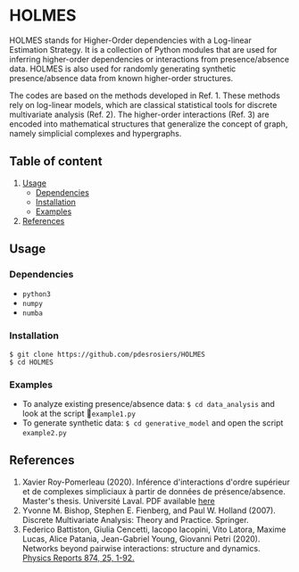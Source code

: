 # HOLMES

HOLMES stands for Higher-Order dependencies with a Log-linear Estimation Strategy. It is a collection of Python modules that are used for inferring higher-order dependencies or interactions from presence/absence data.  HOLMES is also used for randomly generating synthetic presence/absence data from known higher-order structures.  

The codes are based on the methods developed in Ref. 1.  These methods rely on log-linear models, which are classical statistical tools for discrete multivariate analysis (Ref. 2). The higher-order interactions (Ref. 3) are encoded into mathematical structures that generalize the concept of graph, namely simplicial complexes and hypergraphs.

## Table of content

1. [Usage](#usage)
    * [Dependencies](#dependencies)
    * [Installation](#installation)
    * [Examples](#examples)
2. [References](#references)

## Usage
### Dependencies

* `python3`
* `numpy`
* `numba`
 

### Installation

```
$ git clone https://github.com/pdesrosiers/HOLMES
$ cd HOLMES
```

### Examples

* To analyze existing presence/absence data: `$ cd data_analysis` and look at the script `example1.py` 
* To generate synthetic data: `$ cd generative_model` and open the script `example2.py` 

## References

1. Xavier Roy-Pomerleau (2020). Inférence d'interactions d'ordre supérieur et de complexes simpliciaux à partir de données de présence/absence.  Master's thesis.  Université Laval. PDF available [here](https://dynamicalab.github.io/assets/pdf/theses/Roy-Pomerleau20_master.pdf)
2. Yvonne M. Bishop, Stephen E. Fienberg, and Paul W. Holland (2007). Discrete Multivariate Analysis: Theory and Practice. Springer.
3. Federico Battiston, Giulia Cencetti, Iacopo Iacopini, Vito Latora, Maxime Lucas, Alice Patania, Jean-Gabriel Young, Giovanni Petri (2020). Networks beyond pairwise interactions: structure and dynamics. [Physics Reports 874, 25, 1-92.](https://doi.org/10.1016/j.physrep.2020.05.004)
